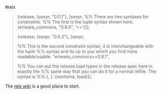 #relx
>{release, {sexpr, "0.0.1"},
> [sexpr,
>  %% There are two syntaxes for constraints.
>  %% The first is the tuple syntax shown here.
>  {erlware_commons, "0.8.0", '<='}]}.
>
>{release, {sexpr, "0.0.2"},
> [sexpr,
>
>  %% This is the second constraint syntax, it is interchangeable with the tuple
>  %% syntax and its up to you which you find more readable/usable.
>  "erlware_commons>=0.8.1",
>
>  %% You can put the release load types in the release spec here in exactly the
>  %% same way that you can do it for a normal relfile. The syntax is
>  %% {<constraint>, <type>}.
>  {neotoma, load}]}.

The [relx wiki](https://github.com/erlware/relx/wiki) is a good place to start.
